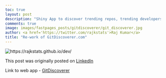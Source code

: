 ```yaml
---
toc: true
layout: post
description: "Shiny App to discover trending repos, trending developers and popular projects in ML/DL on Github"
comments: true
image: images/fastpages_posts/gitdiscoverer/git_discoverer.jpg 
author: <a href='https://twitter.com/rajkstats'>Raj Kumar</a>
title: "Re-work of GitDiscoverer.com"
---
```


![]({{site.baseurl}}/images/fastpages_posts/gitdiscoverer/git_discoverer.jpg "https://rajkstats.github.io/dev/")


This post was originally posted on 
[LinkedIn](https://www.linkedin.com/pulse/rshiny-contest-2020-re-work-gitdiscoverercom-raj-kumar/)

Link to web app - [GitDiscoverer](https://rajkstats.shinyapps.io/git_discoverer_app/)
